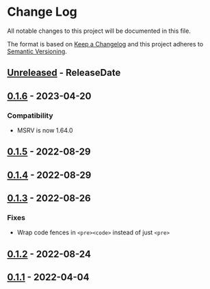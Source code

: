 # Change Log
All notable changes to this project will be documented in this file.

The format is based on [Keep a Changelog](http://keepachangelog.com/)
and this project adheres to [Semantic Versioning](http://semver.org/).

<!-- next-header -->
## [Unreleased] - ReleaseDate

## [0.1.6] - 2023-04-20

### Compatibility

- MSRV is now 1.64.0

## [0.1.5] - 2022-08-29

## [0.1.4] - 2022-08-29

## [0.1.3] - 2022-08-26

### Fixes

- Wrap code fences in `<pre><code>` instead of just `<pre>`

## [0.1.2] - 2022-08-24

## [0.1.1] - 2022-04-04

<!-- next-url -->
[Unreleased]: https://github.com/cobalt-org/cobalt.rs/compare/engarde-v0.1.6...HEAD
[0.1.6]: https://github.com/cobalt-org/cobalt.rs/compare/engarde-v0.1.5...engarde-v0.1.6
[0.1.5]: https://github.com/cobalt-org/cobalt.rs/compare/engarde-v0.1.4...engarde-v0.1.5
[0.1.4]: https://github.com/cobalt-org/cobalt.rs/compare/engarde-v0.1.3...engarde-v0.1.4
[0.1.3]: https://github.com/cobalt-org/cobalt.rs/compare/engarde-v0.1.2...engarde-v0.1.3
[0.1.2]: https://github.com/cobalt-org/cobalt.rs/compare/engarde-v0.1.1...engarde-v0.1.2
[0.1.1]: https://github.com/cobalt-org/cobalt.rs/compare/b805d1fcd105898446de9431582c38724fe5aa59...engarde-v0.1.1
